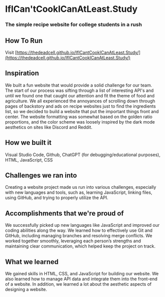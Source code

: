 # IfICan'tCookICanAtLeast.Study
### The simple recipe website for college students in a rush

## How To Run
Visit [https://thedeadcell.github.io/IfICantCookICanAtLeast.Study/](https://thedeadcell.github.io/IfICantCookICanAtLeast.Study/)

## Inspiration
We built a fun website that would provide a solid challenge for our team. The start of our process was sifting through a list of interesting API's and until we found one that caught our attention and fit the theme of food and agriculture. We all experienced the annoyances of scrolling down through pages of backstory and ads on recipe websites just to find the ingredients list, so we decided to build a website that put the important things front and center.
The website formatting was somewhat based on the golden ratio proportions, and the color scheme was loosely inspired by the dark mode aesthetics on sites like Discord and Reddit.  
## How we built it
Visual Studio Code, Github, ChatGPT (for debugging/educational purposes), HTML, JavaScript, CSS
## Challenges we ran into
Creating a website project made us run into various challenges, especially with new languages and tools, such as, learning JavaScript, linking files, using GitHub, and trying to properly utilize the API.
## Accomplishments that we're proud of
We successfully picked up new languages like JavaScript and improved our coding abilities along the way. We learned how to effectively use Git and GitHub, including managing branches and resolving merge conflicts. We worked together smoothly, leveraging each person’s strengths and maintaining clear communication, which helped keep the project on track.
## What we learned
We gained skills in HTML, CSS, and JavaScript for building our website. We also learned how to manage API data and integrate them into the front-end of a website. In addition, we learned a lot about the aesthetic aspects of designing a website.
